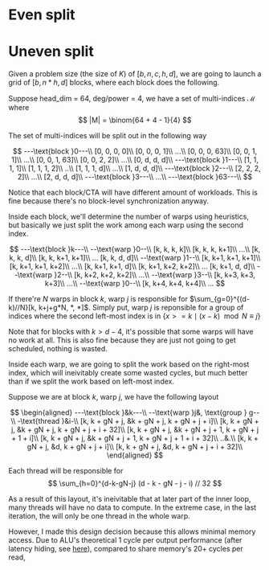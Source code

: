 # Even split




# Uneven split

Given a problem size (the size of $K$) of $[b, n, c, h, d]$, we are going to launch a grid of $[b, n * h, d]$ blocks, where each block does the following.

Suppose head_dim = 64, deg/power = 4, we have a set of multi-indices $\mathcal{M}$ where
$$
|M| = \binom{64 + 4 - 1}{4}
$$

The set of multi-indices will be split out in the following way

$$
---\text{block }0---\\
[0, 0, 0, 0]\\
[0, 0, 0, 1]\\
...\\
[0, 0, 0, 63]\\
[0, 0, 1, 1]\\
...\\
[0, 0, 1, 63]\\
[0, 0, 2, 2]\\
...\\
[0, d, d, d]\\
---\text{block }1---\\
[1, 1, 1, 1]\\
[1, 1, 1, 2]\\
..\\
[1, 1, 1, d]\\
...\\
[1, d, d, d]\\
---\text{block }2---\\
[2, 2, 2, 2]\\
...\\
[2, d, d, d]\\
---\text{block }3---\\
...\\
---\text{block }63---\\
$$

Notice that each block/CTA will have different amount of workloads. This is fine because there's no block-level synchronization anyway.

Inside each block, we'll determine the number of warps using heuristics, but basically we just split the work among each warp using the second index.

$$
---\text{block }k---\\
--\text{warp }0--\\
[k, k, k, k]\\
[k, k, k, k+1]\\
...\\
[k, k, k, d]\\
[k, k, k+1, k+1]\\
...
[k, k, d, d]\\
--\text{warp }1--\\
[k, k+1, k+1, k+1]\\
[k, k+1, k+1, k+2]\\
...\\
[k, k+1, k+1, d]\\
[k, k+1, k+2, k+2]\\
...
[k, k+1, d, d]\\
--\text{warp }2--\\
[k, k+2, k+2, k+2]\\
...\\
--\text{warp }3--\\
[k, k+3, k+3, k+3]\\
...\\
--\text{warp }0--\\
[k, k+4, k+4, k+4]\\
...
$$

If there're $N$ warps in block $k$, warp $j$ is responsible for $\sum_{g=0}^{(d-k)//N}[k, k+j+g*N, *, *]$. Simply put, warp $j$ is reponsible for a group of indices where the second left-most index is in $\{x>= k \mid (x - k) \mod N \equiv j\}$

Note that for blocks with $k > d - 4$, it's possible that some warps will have no work at all. This is also fine because they are just not going to get scheduled, nothing is wasted.

Inside each warp, we are going to split the work based on the right-most index, which will ineivitably create some wasted cycles, but much better than if we split the work based on left-most index.

Suppose we are at block $k$, warp $j$, we have the following layout

$$
\begin{aligned}
---\text{block }&k---\\
--\text{warp }j&, \text{group } g--\\
-\text{thread }&i-\\
[k, k + gN + j, &k + gN + j, k + gN + j + i]\\
[k, k + gN + j, &k + gN + j, k + gN + j + i + 32]\\
[k, k + gN + j, &k + gN + j + 1, k + gN + j + 1 + i]\\
[k, k + gN + j, &k + gN + j + 1, k + gN + j + 1 + i + 32]\\
..&.\\
[k, k + gN + j, &d, k + gN + j + i]\\
[k, k + gN + j, &d, k + gN + j + i + 32]\\
\end{aligned}
$$

Each thread will be responsible for
$$
\sum_{h=0}^{d-k-gN-j} (d - k - gN - j - i) // 32
$$

As a result of this layout, it's ineivitable that at later part of the inner loop, many threads will have no data to compute. In the extreme case, in the last iteration, the will only be one thread in the whole warp.

However, I made this design decision because this allows minimal memory access. Due to ALU's theoretical 1 cycle per output performance (after latency hiding, see [here](https://docs.nvidia.com/cuda/cuda-c-programming-guide/index.html#arithmetic-instructions)), compared to share memory's 20+ cycles per read, 